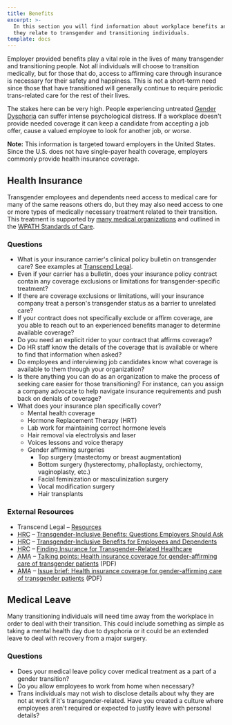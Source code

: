 ```yaml
---
title: Benefits
excerpt: >-
  In this section you will find information about workplace benefits and how
  they relate to transgender and transitioning individuals.
template: docs
---
```


Employer provided benefits play a vital role in the lives of many transgender
and transitioning people. Not all individuals will choose to transition medically,
but for those that do, access to affirming care through insurance is necessary for their
safety and happiness. This is not a short-term need since those that have transitioned will
generally continue to require periodic trans-related care for the rest of their lives.

The stakes here can be very high. People experiencing untreated [Gender Dysphoria](https://www.psychiatry.org/patients-families/gender-dysphoria/what-is-gender-dysphoria)
can suffer intense psychological distress. If a workplace doesn't provide needed coverage
it can keep a candidate from accepting a job offer, cause a valued employee to look
for another job, or worse.

<div class="note">
  <strong>Note:</strong>
  This information is targeted toward employers in the United States. Since the U.S. does
  not have single-payer health coverage, employers commonly provide health insurance coverage.
</div>

## Health Insurance

Transgender employees and dependents need access to medical care for many of the
same reasons others do, but they may also need access to one or more types
of medically necessary treatment related to their transition. This treatment is
supported by [many medical organizations](https://transcendlegal.org/medical-organization-statements)
and outlined in the [WPATH Standards of Care](https://www.wpath.org/publications/soc).

### Questions
- What is your insurance carrier's clinical policy bulletin on transgender care?
See examples at [Transcend Legal](https://transcendlegal.org/health-insurance-medical-policies).
- Even if your carrier has a bulletin, does your insurance policy contract contain
any coverage exclusions or limitations for transgender-specific treatment?
- If there are coverage exclusions or limitations, will your insurance company treat
a person's transgender status as a barrier to unrelated care?
- If your contract does not specifically exclude or affirm coverage, are you able
to reach out to an experienced benefits manager to determine available coverage?
- Do you need an explicit rider to your contract that affirms coverage?
- Do HR staff know the details of the coverage that is available or where to find that
information when asked?
- Do employees and interviewing job candidates know what coverage is available to them through your organization?
- Is there anything you can do as an organization to make the process of seeking care
easier for those transitioning? For instance, can you assign a company advocate to help
navigate insurance requirements and push back on denials of coverage?
- What does your insurance plan specifically cover?
  - Mental health coverage
  - Hormone Replacement Therapy (HRT)
  - Lab work for maintaining correct hormone levels
  - Hair removal via electrolysis and laser
  - Voices lessons and voice therapy
  - Gender affirming surgeries
      - Top surgery (mastectomy or breast augmentation)
      - Bottom surgery (hysterectomy, phalloplasty, orchiectomy, vaginoplasty, etc.)
      - Facial feminization or masculinization surgery
      - Vocal modification surgery
      - Hair transplants

### External Resources
- Transcend Legal &ndash; [Resources](https://transcendlegal.org/resources)
- <acronym title="Human Rights Campaign">HRC</acronym> &ndash; [Transgender-Inclusive Benefits: Questions Employers Should Ask](https://www.hrc.org/resources/transgender-inclusive-benefits-questions-employers-should-ask)
- <acronym title="Human Rights Campaign">HRC</acronym> &ndash; [Transgender-Inclusive Benefits for Employees and Dependents](https://www.hrc.org/resources/transgender-inclusive-benefits-for-employees-and-dependents)
- <acronym title="Human Rights Campaign">HRC</acronym> &ndash; [Finding Insurance for Transgender-Related Healthcare](https://www.hrc.org/resources/finding-insurance-for-transgender-related-healthcare)
- <acronym title="American Medical Association">AMA</acronym> &ndash; [Talking points: Health insurance coverage for gender-affirming care of transgender patients](https://www.ama-assn.org/media/43441/download) (PDF)
- <acronym title="American Medical Association">AMA</acronym> &ndash; [Issue brief: Health insurance coverage for gender-affirming care of transgender patients](https://www.ama-assn.org/media/43426/download) (PDF)

## Medical Leave

Many transitioning individuals will need time away from the workplace in order to
deal with their transition. This could include something as simple as taking a
mental health day due to dysphoria or it could be an extended leave to deal with
recovery from a major surgery.

### Questions
- Does your medical leave policy cover medical treatment as a part of a gender
transition?
- Do you allow employees to work from home when necessary?
- Trans individuals may not wish to disclose details about why they are not
at work if it's transgender-related. Have you created a culture where employees
aren't required or expected to justify leave with personal details?

